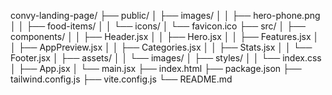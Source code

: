 convy-landing-page/
├── public/
│   ├── images/
│   │   ├── hero-phone.png
│   │   ├── food-items/
│   │   └── icons/
│   └── favicon.ico
├── src/
│   ├── components/
│   │   ├── Header.jsx
│   │   ├── Hero.jsx
│   │   ├── Features.jsx
│   │   ├── AppPreview.jsx
│   │   ├── Categories.jsx
│   │   ├── Stats.jsx
│   │   └── Footer.jsx
│   ├── assets/
│   │   └── images/
│   ├── styles/
│   │   └── index.css
│   ├── App.jsx
│   └── main.jsx
├── index.html
├── package.json
├── tailwind.config.js
├── vite.config.js
└── README.md